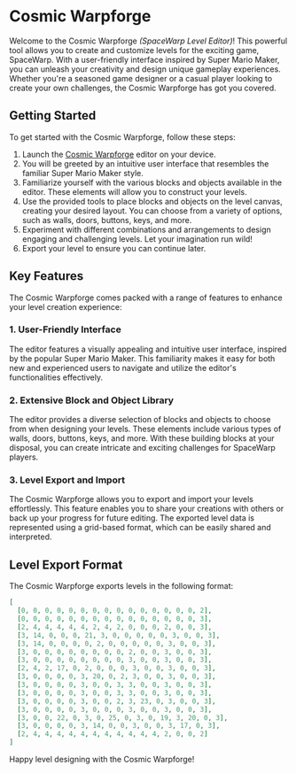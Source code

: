 # Cosmic Warpforge

Welcome to the Cosmic Warpforge *(SpaceWarp Level Editor)*! This powerful tool allows you to create and customize levels for the exciting game, SpaceWarp. With a user-friendly interface inspired by Super Mario Maker, you can unleash your creativity and design unique gameplay experiences. Whether you're a seasoned game designer or a casual player looking to create your own challenges, the Cosmic Warpforge has got you covered.

## Getting Started

To get started with the Cosmic Warpforge, follow these steps:

1. Launch the [Cosmic Warpforge](https://forkprince.github.io/SpaceWarp/editor/) editor on your device.
2. You will be greeted by an intuitive user interface that resembles the familiar Super Mario Maker style.
3. Familiarize yourself with the various blocks and objects available in the editor. These elements will allow you to construct your levels.
4. Use the provided tools to place blocks and objects on the level canvas, creating your desired layout. You can choose from a variety of options, such as walls, doors, buttons, keys, and more.
5. Experiment with different combinations and arrangements to design engaging and challenging levels. Let your imagination run wild!
6. Export your level to ensure you can continue later.

## Key Features

The Cosmic Warpforge comes packed with a range of features to enhance your level creation experience:

### 1. User-Friendly Interface

The editor features a visually appealing and intuitive user interface, inspired by the popular Super Mario Maker. This familiarity makes it easy for both new and experienced users to navigate and utilize the editor's functionalities effectively.

### 2. Extensive Block and Object Library

The editor provides a diverse selection of blocks and objects to choose from when designing your levels. These elements include various types of walls, doors, buttons, keys, and more. With these building blocks at your disposal, you can create intricate and exciting challenges for SpaceWarp players.

### 3. Level Export and Import

The Cosmic Warpforge allows you to export and import your levels effortlessly. This feature enables you to share your creations with others or back up your progress for future editing. The exported level data is represented using a grid-based format, which can be easily shared and interpreted.

## Level Export Format

The Cosmic Warpforge exports levels in the following format:

```json
[
  [0, 0, 0, 0, 0, 0, 0, 0, 0, 0, 0, 0, 0, 0, 0, 2],
  [0, 0, 0, 0, 0, 0, 0, 0, 0, 0, 0, 0, 0, 0, 0, 3],
  [2, 4, 4, 4, 4, 4, 2, 4, 2, 0, 0, 0, 2, 0, 0, 3],
  [3, 14, 0, 0, 0, 21, 3, 0, 0, 0, 0, 0, 3, 0, 0, 3],
  [3, 14, 0, 0, 0, 0, 2, 0, 0, 0, 0, 0, 3, 0, 0, 3],
  [3, 0, 0, 0, 0, 0, 0, 0, 0, 2, 0, 0, 3, 0, 0, 3],
  [3, 0, 0, 0, 0, 0, 0, 0, 0, 3, 0, 0, 3, 0, 0, 3],
  [2, 4, 2, 17, 0, 2, 0, 0, 0, 3, 0, 0, 3, 0, 0, 3],
  [3, 0, 0, 0, 0, 3, 20, 0, 2, 3, 0, 0, 3, 0, 0, 3],
  [3, 0, 0, 0, 0, 3, 0, 0, 3, 3, 0, 0, 3, 0, 0, 3],
  [3, 0, 0, 0, 0, 3, 0, 0, 3, 3, 0, 0, 3, 0, 0, 3],
  [3, 0, 0, 0, 0, 3, 0, 0, 2, 3, 23, 0, 3, 0, 0, 3],
  [3, 0, 0, 0, 0, 3, 0, 0, 0, 3, 0, 0, 3, 0, 0, 3],
  [3, 0, 0, 22, 0, 3, 0, 25, 0, 3, 0, 19, 3, 20, 0, 3],
  [3, 0, 0, 0, 0, 3, 14, 0, 0, 3, 0, 0, 3, 17, 0, 3],
  [2, 4, 4, 4, 4, 4, 4, 4, 4, 4, 4, 4, 2, 0, 0, 2]
]
```

Happy level designing with the Cosmic Warpforge!
